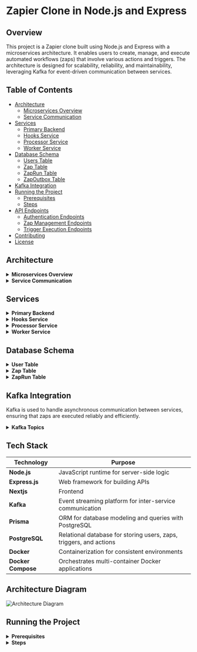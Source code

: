 # Zapier Clone in Node.js and Express

## Overview

This project is a Zapier clone built using Node.js and Express with a microservices architecture. It enables users to create, manage, and execute automated workflows (zaps) that involve various actions and triggers. The architecture is designed for scalability, reliability, and maintainability, leveraging Kafka for event-driven communication between services.

## Table of Contents

- [Architecture](#architecture)
  - [Microservices Overview](#microservices-overview)
  - [Service Communication](#service-communication)
- [Services](#services)
  - [Primary Backend](#primary-backend)
  - [Hooks Service](#hooks-service)
  - [Processor Service](#processor-service)
  - [Worker Service](#worker-service)
- [Database Schema](#database-schema)
  - [Users Table](#users-table)
  - [Zap Table](#zap-table)
  - [ZapRun Table](#zaprun-table)
  - [ZapOutbox Table](#zapoutbox-table)
- [Kafka Integration](#kafka-integration)
- [Running the Project](#running-the-project)
  - [Prerequisites](#prerequisites)
  - [Steps](#steps)
- [API Endpoints](#api-endpoints)
  - [Authentication Endpoints](#authentication-endpoints)
  - [Zap Management Endpoints](#zap-management-endpoints)
  - [Trigger Execution Endpoints](#trigger-execution-endpoints)
- [Contributing](#contributing)
- [License](#license)

## Architecture

<details>
<summary><strong>Microservices Overview</strong></summary>

The application follows a microservices architecture, where each service is responsible for a specific functionality:

- **Primary Backend**: Handles user authentication, and CRUD operations for actions, triggers, and zaps.
- **Hooks Service**: Executes zaps based on triggers and logs the execution.
- **Processor Service**: Monitors `ZapRun` and `ZapOutbox` tables and sends messages to Kafka for further processing.
- **Worker Service**: Consumes messages from Kafka and executes the respective actions.

</details>

<details>
<summary><strong>Service Communication</strong></summary>

The services interact using REST APIs and Kafka topics, ensuring loose coupling and scalability. Kafka acts as the communication backbone, facilitating event-driven processing.

- **REST APIs**: Used for synchronous communication between services (e.g., user management, zap creation).
- **Kafka**: Used for asynchronous, event-driven communication (e.g., zap execution, results processing).

</details>

## Services

<details>
<summary><strong>Primary Backend</strong></summary>

- **Authentication**: Manages user sign-up, login, and session management.
- **Zap Management**: Allows users to create, update, and delete zaps. Each zap is associated with specific triggers and actions and is stored in the `Zap` table.

</details>

<details>
<summary><strong>Hooks Service</strong></summary>

- **Trigger Execution**: This service initiates the execution of a zap when a trigger condition is met.
- **Zap Execution**: Runs the zap and logs the execution in the `ZapRun` and `ZapOutbox` tables for further processing.

</details>

<details>
<summary><strong>Processor Service</strong></summary>

- **Monitoring**: Continuously checks the `ZapOutbox` table for new entries indicating zaps ready for execution.
- **Kafka Integration**: Pushes zap execution data to Kafka, making it available for the Worker service to consume.

</details>

<details>
<summary><strong>Worker Service</strong></summary>

- **Kafka Consumer**: Listens to the `zap-execution` topic on Kafka for zap execution instructions.
- **Action Execution**: Executes the actions associated with a zap and records the results.

</details>

## Database Schema

<details>
<summary><strong>User Table</strong></summary>

- **Fields**:
  - `id`: Integer, primary key, auto-increment.
  - `name`: String, the user's name.
  - `email`: String, the user's email address.
  - `password`: String, hashed password.
  - **Relations**:
    - `zaps`: Relation to the `Zap` table.
    - `ExternalAppUser`: Relation to the `ExternalAppUser` table.

</details>


<details>
<summary><strong>Zap Table</strong></summary>

- **Fields**:
  - `id`: String, primary key, UUID.
  - `triggerId`: String, foreign key referencing `Trigger`.
  - `userId`: Integer, foreign key referencing `User`.
  - **Relations**:
    - `trigger`: Optional relation to the `Trigger` table.
    - `actions`: Relation to the `Action` table.
    - `zapRuns`: Relation to the `ZapRun` table.
    - `user`: Relation to the `User` table.

</details>


<details>
<summary><strong>ZapRun Table</strong></summary>

- **Fields**:
  - `id`: String, primary key, UUID.
  - `zapId`: String, foreign key referencing `Zap`.
  - **Relations**:
    - `zapRunOutbox`: Relation to the `ZapRunOutbox` table.

</details>

## Kafka Integration

Kafka is used to handle asynchronous communication between services, ensuring that zaps are executed reliably and efficiently.

<details>
<summary><strong>Kafka Topics</strong></summary>

- **zap-execution**: Used by the Processor service to push zap execution instructions for the Worker service to consume.
- **zap-result**: Used by the Worker service to push the results of executed zaps.

</details>

## Tech Stack

| Technology      | Purpose                                             |
|-----------------|-----------------------------------------------------|
| **Node.js**     | JavaScript runtime for server-side logic            |
| **Express.js**  | Web framework for building APIs                     |
| **Nextjs**      | Frontend                                            |
| **Kafka**       | Event streaming platform for inter-service communication |
| **Prisma**           | ORM for database modeling and queries with PostgreSQL     |
| **PostgreSQL**       | Relational database for storing users, zaps, triggers, and actions |
| **Docker**      | Containerization for consistent environments        |
| **Docker Compose** | Orchestrates multi-container Docker applications  |

## Architecture Diagram

![Architecture Diagram](path/to/your/architecture-diagram.png)


## Running the Project

<details>
<summary><strong>Prerequisites</strong></summary>

- Docker and Docker Compose
- Node.js and npm

</details>

<details>
<summary><strong>Steps</strong></summary>

1. **Clone the Repository**:
   ```bash
   git clone https://github.com/ijanhv/zapier.git
   cd zapier


